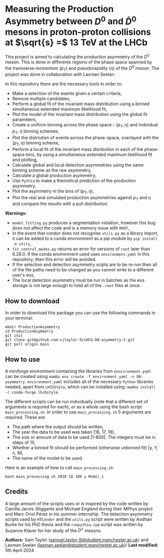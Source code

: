# Measuring the Production Asymmetry between $D^0$ and  $\bar{D}^0$ mesons in proton-proton collisions at $\sqrt{s} =$ 13 TeV at the LHCb
This project is aimed to calculating the production asymmetry of the $D^0$ meson. This is done in differents regions of the phase space spanned by the transverse momentum ($p_T$) and pseudorapidity ($\eta$) of the $D^0$ meson. The project was done in collaboration with Laxman Seelan.

In this repository there are the necessary tools in order to:
 - Make a selection of the events given a certain criteria,
 - Remove multiple candidates,
 - Perform a global fit of the invariant mass distribution using a binned simultaneous extended maximum likelihood fit,
 - Plot the model of the invariant mass distribution using the global fit parameters,
 - Create a uniform binning across the phase space - ($p_T, \eta$) and individual $p_T$, $\eta$ binning schemes,
 - Plot the distriution of events across the phase-space, overlayed with the ($p_T, \eta$) binning scheme,
 - Perform a local fit of the invariant mass disribution in each of the phase-space bins, by using a simultaneous extended maximum likelihood fit and plotting,
 - Calculate global and local detection asymmetries using the same binning scheme as the raw asymmetry,
 - Calculate a global production asymmetry,
 - Use ```Pythia``` to make a theoretical prediction of the production asymmetry,
 - Plot the asymmetry in the bins of ($p_T, \eta$),
 - Plot the real and simulated production asymmetries against $p_T$ and $\eta$ and compare the results with a pull distribution.

**Warnings:**
 - ```model_fitting.py``` produces a segmentation violation, however this bug does not affect the code and is a memory issue with ```ROOT```,
 - In the event that condor does not recognise ```utils.py``` as a library import, it can be added to a conda envrionment as a pip module by ```pip install -e utils```,
 - ```fit_control_modes.py``` returns an error for versions of ```root``` later than 6.28.0. If the conda environment used uses ```environment.yaml``` in this repository, then this error will be avoided.
 - If the selection and detection asymmetry scipts are to be re-run then all of the file paths need to be changed as you cannot write to a different user's eos,
 - The local detection asymmetry must be run in batches as the eos storage is not large enough to hold all of the ```.root``` files at once.

## How to download
In order to download this package you can use the following commands in your terminal:
```
mkdir ProductionAsymmetry
cd ProductionAsymmetry
git init
git clone git@github.com:sjtaylor-9/LHCb-D0-asymmetry-2.git
git pull origin main
```

## How to use
A miniforge environment containing the libraries from ```ennvironment.yaml``` can be created using ```mamba env create -f environment.yaml -n D0-asymmetry```. ```environment.yaml``` includes all of the necessary ```Python``` libraries needed, apart from ```LHCbStyle```, which can be installed using: ```mamba install -c conda-forge lhcbstyle```. 

The different scripts can be run individually (note that a different set of arguments is required for each), or as a whole using the bash script ```main_processing.sh```.
In order to use ```main_processing.sh``` 5 arguments are required. These are:
- The path where the output should be written,
- The year the data to be used was taken [16, 17, 18],
- The size or amount of data to be used [1-800]. The integers must be in steps of 10,
- Whether a binned fit should be performed (otherwise unbinned fit) [y, Y, n, N],
- The name of the model to be used.

Here is an example of how to call ```main_processing.sh```:
```
bash main_processing.sh 2018 18 100 y Model_1
```
## Credits
A large amount of the scripts uses or is inspired by the code written by Camille Jarvis-Stiggants and Michael England during their MPhys project and Marc Oriol Pérez in his summer internship. The detection asymmetry scripts used by ```HTCondor``` and the ```utils.py``` script were written by Aodhan Burke for his PhD thesis and the ```runpythia.cpp``` script was written by Suzanne Klaver for her study of the $D^\pm$ mesons.


**Authors:** Sam Taylor (samuel.taylor-9@student.manchester.ac.uk) and Laxman Seelan (laxman.seelan@student.manchester.ac.uk)/ **Last modified:** 5th April 2024
